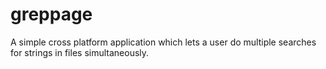 greppage
========

A simple cross platform application which lets a user do multiple searches for strings in files simultaneously.
